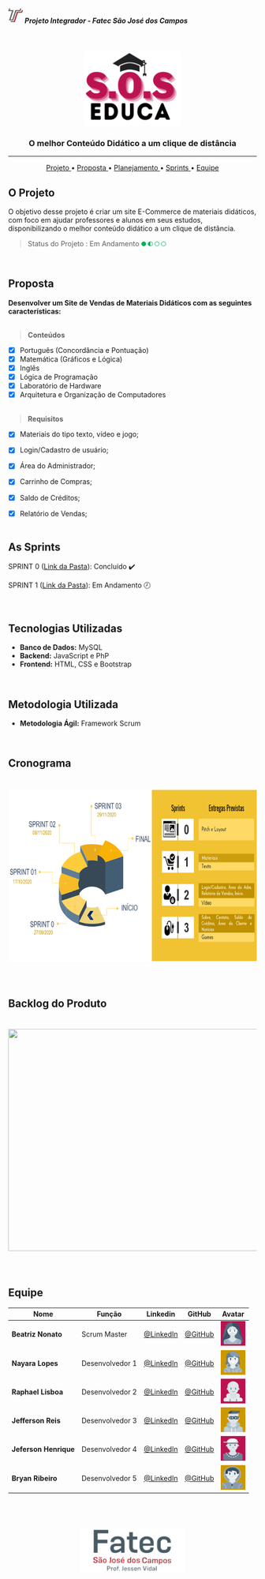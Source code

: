 <h5 align="left"> <img src = "/Imagens Geral/fatec.png" width="30" height="30" /> Projeto Integrador - Fatec São José dos Campos </h5>



<br>

<p align="center">
      <img src="/Imagens Geral/logo.png" width="200" height="150">
      <h3 align="center"> O melhor Conteúdo Didático a um clique de distância </h3>
<p align="center">



<hr>

<p align="center">
  <a href ="#o-projeto"> Projeto </a>  • 
  <a href ="#proposta"> Proposta </a>  • 
  <a href ="#backlog-do-produto"> Planejamento </a>  • 
  <a href ="#as-sprints"> Sprints </a>  • 
  <a href ="#equipe"> Equipe </a> 
</p>


## O Projeto
O objetivo desse projeto é criar um site E-Commerce de materiais didáticos, com foco em ajudar professores e alunos em seus estudos, disponibilizando o melhor conteúdo didático a um clique de distância.

> Status do Projeto : Em Andamento <img src = "/SPRINT 0/_Imagens/status projeto.png" width="50" height="10" />

<br>

## Proposta

**Desenvolver um Site de Vendas de Materiais Didáticos com as seguintes características:**<br><br>

 > **Conteúdos**

 - [x] Português (Concordância e Pontuação)
 - [x] Matemática (Gráficos e Lógica)
 - [x] Inglês
 - [x] Lógica de Programação
 - [x] Laboratório de Hardware
 - [x] Arquitetura e Organização de Computadores <br><br>

 > **Requisitos**

 - [x]  Materiais do tipo texto, vídeo e jogo;
 - [x]  Login/Cadastro de usuário;
 - [x]  Área do Administrador;
 - [x]  Carrinho de Compras;
 - [x]  Saldo de Créditos;
 - [x]  Relatório de Vendas;<br><br>


## As Sprints

SPRINT 0 ([Link da Pasta](https://github.com/Grupo-1-2020-PI-FATEC-ADS/SOS-EDUCA/tree/master/SPRINT%200)): Concluído :heavy_check_mark:

SPRINT 1 ([Link da Pasta](https://github.com/Grupo-1-2020-PI-FATEC-ADS/SOS-EDUCA/tree/master/SPRINT%201)): Em Andamento :clock8:

<br>

## Tecnologias Utilizadas

* **Banco de Dados:** MySQL
* **Backend:** JavaScript e PhP
* **Frontend:** HTML, CSS e Bootstrap

<br>

## Metodologia Utilizada

* **Metodologia Ágil:** Framework Scrum

<br>

## Cronograma

<h1 align="center"> <img src = "/SPRINT 0/_Imagens/planejamento.png" width="650" height="350" /></h1>

<br>

## Backlog do Produto

<h1 align="center"> <img src = "https://raw.githubusercontent.com/Grupo-1-2020-PI-FATEC-ADS/SOS-EDUCA/master/SPRINT_1/Imagens/backlog.png" width="8500" height="450" /></h1>

<br>

## Equipe


|Nome|Função|Linkedin|GitHub|Avatar|
| -------- |-------- |-------- |-------- |-------- |
|**Beatriz Nonato**|Scrum Master|[@LinkedIn](https://www.linkedin.com/in/beatriz-nonato-aa11017a/)|[@GitHub](https://github.com/BeaNonato)|<img src = "/SPRINT 0/_Imagens/Beatriz.png" width="50" height="50"/>|
|**Nayara Lopes**|Desenvolvedor 1| [@LinkedIn](https://www.linkedin.com/in/nayara-suelen-382420137/)|[@GitHub](https://github.com/NayDev)|<img src = "/SPRINT 0/_Imagens/Nayara.png" width="50" height="50"/>|
|**Raphael Lisboa**|Desenvolvedor 2| [@LinkedIn](https://www.linkedin.com/in/raphael-lisboa-7b3597187/)|[@GitHub](https://github.com/raphaelprado)|<img src = "/SPRINT 0/_Imagens/Raphael.png" width="50" height="50" />|
|**Jefferson Reis**|Desenvolvedor 3|[@LinkedIn](https://www.linkedin.com/in/jefferson-silva-94b94218)|[@GitHub](https://github.com/jeffersonrrs)|<img src = "/SPRINT 0/_Imagens/jefferson.png" width="50" height="50" />|
|**Jeferson Henrique**|Desenvolvedor 4|[@LinkedIn](https://www.linkedin.com/in/jeferson-silva-249884149/)|[@GitHub](https://github.com/JefersonHenrique)|<img src = "/SPRINT 0/_Imagens/Jeferson.png" width="50" height="50" />|
|**Bryan Ribeiro**|Desenvolvedor 5|[@LinkedIn](https://www.linkedin.com/in/bryanrribeiro/)|[@GitHub](https://github.com/BryanRibeiro)|<img src = "/SPRINT 0/_Imagens/Bryan.png" width="50" height="50" />|
   

<br>

 <h1 align="center"> <img src = "/Imagens Geral/logo fatec.png" height="90" /></h1>
